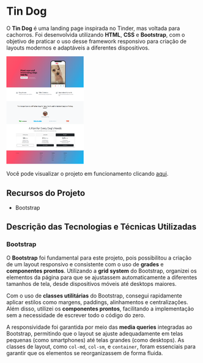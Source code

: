 # Tin Dog

O **Tin Dog** é uma landing page inspirada no Tinder, mas voltada para cachorros. Foi desenvolvida utilizando **HTML**, **CSS** e **Bootstrap**, com o objetivo de praticar o uso desse framework responsivo para criação de layouts modernos e adaptáveis a diferentes dispositivos.

<img src="./images/tindog-screenshot.png" alt="Captura de tela do projeto Tin Dog" width="40%" />

Você pode visualizar o projeto em funcionamento clicando [aqui](https://vinimello90.github.io/TinDog/).

## Recursos do Projeto

- Bootstrap

## Descrição das Tecnologias e Técnicas Utilizadas

### Bootstrap

O **Bootstrap** foi fundamental para este projeto, pois possibilitou a criação de um layout responsivo e consistente com o uso de **grades** e **componentes prontos**. Utilizando a **grid system** do Bootstrap, organizei os elementos da página para que se ajustassem automaticamente a diferentes tamanhos de tela, desde dispositivos móveis até desktops maiores.

Com o uso de **classes utilitárias** do Bootstrap, consegui rapidamente aplicar estilos como margens, paddings, alinhamentos e centralizações. Além disso, utilizei os **componentes prontos**, facilitando a implementação sem a necessidade de escrever todo o código do zero.

A responsividade foi garantida por meio das **media queries** integradas ao Bootstrap, permitindo que o layout se ajuste adequadamente em telas pequenas (como smartphones) até telas grandes (como desktops). As classes de layout, como `col-md`, `col-sm`, e `container`, foram essenciais para garantir que os elementos se reorganizassem de forma fluida.

